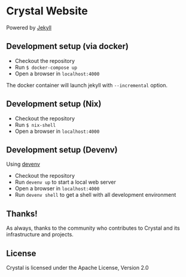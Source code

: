 Crystal Website
===============
Powered by [Jekyll](https://jekyllrb.com/)

## Development setup (via docker)

- Checkout the repository
- Run `$ docker-compose up`
- Open a browser in `localhost:4000`

The docker container will launch jekyll with `--incremental` option.

## Development setup (Nix)

- Checkout the repository
- Run `$ nix-shell`
- Open a browser in `localhost:4000`

## Development setup (Devenv)

Using [devenv](https://devenv.sh)

- Checkout the repository
- Run `devenv up` to start a local web server
- Open a browser in `localhost:4000`
- Run `devenv shell` to get a shell with all development environment

## Thanks!

As always, thanks to the community who contributes to Crystal and its infrastructure and projects.

## License

Crystal is licensed under the Apache License, Version 2.0
